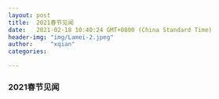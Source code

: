 ```yaml
---
layout: post
title:  2021春节见闻
date:   2021-02-18 10:40:24 GMT+0800 (China Standard Time)
header-img: "img/Lamei-2.jpeg"
author:     "xqian"
categories: 

---
```


### 2021春节见闻
    